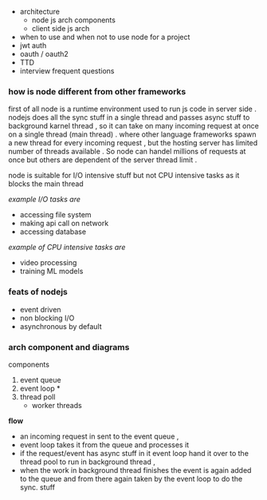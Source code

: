 
- architecture
    - node js arch components  
    - client side js arch 
- when to use and when not to use node for a project 
- jwt auth
- oauth / oauth2  
- TTD 
- interview frequent questions 

### how is node different from other frameworks 
first of all node is a runtime environment used to run js code in server side . 
nodejs does all the sync stuff in a single thread and passes async stuff to background karnel thread , so it can take on many incoming request at once on a single thread (main thread) . 
where other language frameworks spawn a new thread for every incoming request , but the hosting server has limited number of threads available . 
So node can handel millions of requests at once but others are dependent of the server thread limit . 

node is suitable for I/O intensive stuff but not CPU intensive tasks as it blocks the main thread 

_example I/O tasks are_

- accessing file system 
- making api call on network 
- accessing database 

_example of CPU intensive tasks are_

- video processing 
- training ML models 
### feats of nodejs
- event driven 
- non blocking I/O
- asynchronous by default   
### arch component and diagrams 

components 
1. event queue 
2. event loop * 
3. thread poll 
    - worker threads 

__flow__ 

- an incoming request in sent to the event queue , 
- event loop takes it from the queue and processes it 
- if the request/event has async stuff in it event loop hand it over to the thread pool to run in background thread ,
- when the work in background thread finishes the event is again added to the queue and from there again taken by the event loop to do the sync. stuff 